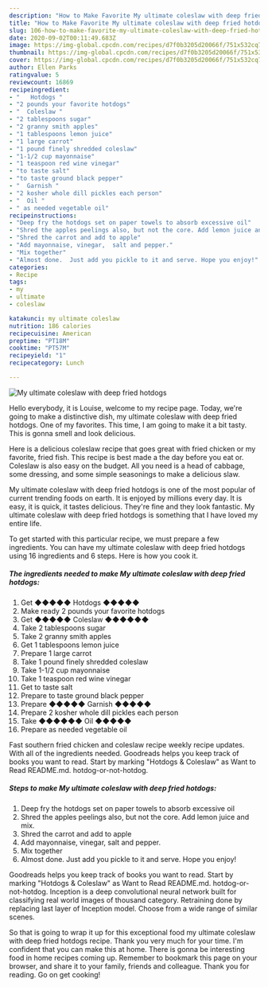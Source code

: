 ```yaml
---
description: "How to Make Favorite My ultimate coleslaw with deep fried hotdogs"
title: "How to Make Favorite My ultimate coleslaw with deep fried hotdogs"
slug: 106-how-to-make-favorite-my-ultimate-coleslaw-with-deep-fried-hotdogs
date: 2020-09-02T00:11:49.683Z
image: https://img-global.cpcdn.com/recipes/d7f0b3205d20066f/751x532cq70/my-ultimate-coleslaw-with-deep-fried-hotdogs-recipe-main-photo.jpg
thumbnail: https://img-global.cpcdn.com/recipes/d7f0b3205d20066f/751x532cq70/my-ultimate-coleslaw-with-deep-fried-hotdogs-recipe-main-photo.jpg
cover: https://img-global.cpcdn.com/recipes/d7f0b3205d20066f/751x532cq70/my-ultimate-coleslaw-with-deep-fried-hotdogs-recipe-main-photo.jpg
author: Ellen Parks
ratingvalue: 5
reviewcount: 16869
recipeingredient:
- "   Hotdogs "
- "2 pounds your favorite hotdogs"
- "  Coleslaw "
- "2 tablespoons sugar"
- "2 granny smith apples"
- "1 tablespoons lemon juice"
- "1 large carrot"
- "1 pound finely shredded coleslaw"
- "1-1/2 cup mayonnaise"
- "1 teaspoon red wine vinegar"
- "to taste salt"
- "to taste ground black pepper"
- "  Garnish "
- "2 kosher whole dill pickles each person"
- "  Oil "
- " as needed vegetable oil"
recipeinstructions:
- "Deep fry the hotdogs set on paper towels to absorb excessive oil"
- "Shred the apples peelings also, but not the core. Add lemon juice and mix."
- "Shred the carrot and add to apple"
- "Add mayonnaise, vinegar,  salt and pepper."
- "Mix together"
- "Almost done.  Just add you pickle to it and serve. Hope you enjoy!"
categories:
- Recipe
tags:
- my
- ultimate
- coleslaw

katakunci: my ultimate coleslaw 
nutrition: 186 calories
recipecuisine: American
preptime: "PT18M"
cooktime: "PT57M"
recipeyield: "1"
recipecategory: Lunch

---
```



![My ultimate coleslaw with deep fried hotdogs](https://img-global.cpcdn.com/recipes/d7f0b3205d20066f/751x532cq70/my-ultimate-coleslaw-with-deep-fried-hotdogs-recipe-main-photo.jpg)

Hello everybody, it is Louise, welcome to my recipe page. Today, we're going to make a distinctive dish, my ultimate coleslaw with deep fried hotdogs. One of my favorites. This time, I am going to make it a bit tasty. This is gonna smell and look delicious.

Here is a delicious coleslaw recipe that goes great with fried chicken or my favorite, fried fish. This recipe is best made a the day before you eat or. Coleslaw is also easy on the budget. All you need is a head of cabbage, some dressing, and some simple seasonings to make a delicious slaw.

My ultimate coleslaw with deep fried hotdogs is one of the most popular of current trending foods on earth. It is enjoyed by millions every day. It is easy, it is quick, it tastes delicious. They're fine and they look fantastic. My ultimate coleslaw with deep fried hotdogs is something that I have loved my entire life.


To get started with this particular recipe, we must prepare a few ingredients. You can have my ultimate coleslaw with deep fried hotdogs using 16 ingredients and 6 steps. Here is how you cook it.

<!--inarticleads1-->

##### The ingredients needed to make My ultimate coleslaw with deep fried hotdogs:

1. Get  ◆◆◆◆◆  Hotdogs ◆◆◆◆◆
1. Make ready 2 pounds your favorite hotdogs
1. Get  ◆◆◆◆◆ Coleslaw ◆◆◆◆◆◆
1. Take 2 tablespoons sugar
1. Take 2 granny smith apples
1. Get 1 tablespoons lemon juice
1. Prepare 1 large carrot
1. Take 1 pound finely shredded coleslaw
1. Take 1-1/2 cup mayonnaise
1. Take 1 teaspoon red wine vinegar
1. Get to taste salt
1. Prepare to taste ground black pepper
1. Prepare  ◆◆◆◆◆ Garnish ◆◆◆◆◆
1. Prepare 2 kosher whole dill pickles each person
1. Take  ◆◆◆◆◆◆ Oil ◆◆◆◆◆
1. Prepare  as needed vegetable oil


Fast southern fried chicken and coleslaw recipe weekly recipe updates. With all of the ingredients needed. Goodreads helps you keep track of books you want to read. Start by marking &#34;Hotdogs &amp; Coleslaw&#34; as Want to Read README.md. hotdog-or-not-hotdog. 

<!--inarticleads2-->

##### Steps to make My ultimate coleslaw with deep fried hotdogs:

1. Deep fry the hotdogs set on paper towels to absorb excessive oil
1. Shred the apples peelings also, but not the core. Add lemon juice and mix.
1. Shred the carrot and add to apple
1. Add mayonnaise, vinegar,  salt and pepper.
1. Mix together
1. Almost done.  Just add you pickle to it and serve. Hope you enjoy!


Goodreads helps you keep track of books you want to read. Start by marking &#34;Hotdogs &amp; Coleslaw&#34; as Want to Read README.md. hotdog-or-not-hotdog. Inception is a deep convolutional neural network built for classifying real world images of thousand category. Retraining done by replacing last layer of Inception model. Choose from a wide range of similar scenes. 

So that is going to wrap it up for this exceptional food my ultimate coleslaw with deep fried hotdogs recipe. Thank you very much for your time. I'm confident that you can make this at home. There is gonna be interesting food in home recipes coming up. Remember to bookmark this page on your browser, and share it to your family, friends and colleague. Thank you for reading. Go on get cooking!

